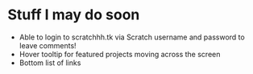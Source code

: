 # Stuff I may do soon
- Able to login to scratchhh.tk via Scratch username and password to leave comments!
- Hover tooltip for featured projects moving across the screen
- Bottom list of links
